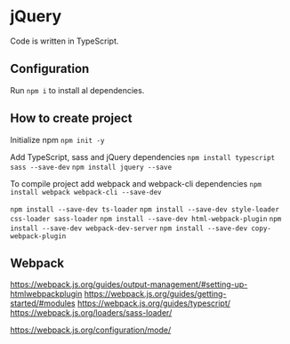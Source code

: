 # jQuery

Code is written in TypeScript.

## Configuration

Run `npm i` to install al dependencies.

## How to create project

Initialize npm
`npm init -y`

Add TypeScript, sass and jQuery dependencies
`npm install typescript sass --save-dev`
`npm install jquery --save`

To compile project add webpack and webpack-cli dependencies
`npm install webpack webpack-cli --save-dev`

`npm install --save-dev ts-loader`
`npm install --save-dev style-loader css-loader sass-loader`
`npm install --save-dev html-webpack-plugin`
`npm install --save-dev webpack-dev-server`
`npm install --save-dev copy-webpack-plugin`

## Webpack

https://webpack.js.org/guides/output-management/#setting-up-htmlwebpackplugin
https://webpack.js.org/guides/getting-started/#modules
https://webpack.js.org/guides/typescript/
https://webpack.js.org/loaders/sass-loader/

https://webpack.js.org/configuration/mode/

